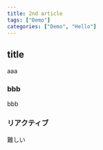 ```yaml
---
title: 2nd article
tags: ["Demo"]
categories: ["Demo", "Hello"]
---
```


## title
aaa

### bbb
bbb

### リアクティブ

難しい
